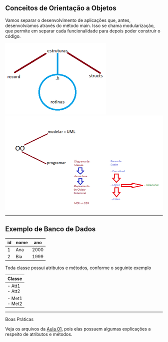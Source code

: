 ## Conceitos de Orientação a Objetos

Vamos separar o desenvolvimento de aplicações que, antes, desenvolvíamos através do método main. Isso se chama modularização, que permite em separar cada funcionalidade para depois poder construir o código.

<img src="https://github.com/clcmoliveira/Aulas-ED/blob/master/Estruturas.png?raw=true">

<img src="https://github.com/clcmoliveira/Aulas-ED/blob/master/modeloOO.png?raw=true">

---
Exemplo de Banco de Dados
---

| id 	| nome 	| ano  	| 
|----	|------	|------	|
| 1  	| Ana  	| 2000 	|
| 2  	| Bia  	| 1999 	|

Toda classe possui atributos e métodos, conforme o seguinte exemplo

| Classe           	| 
|------------------	|
| - Att1<br>- Att2 	| 
| - Met1<br>- Met2 	| 


----
Boas Práticas

Veja os arquivos da [Aula 01](https://github.com/clcmoliveira/Aulas-ED/tree/master/Aula%2001), pois elas possuem algumas explicações a respeito de atributos e métodos.
